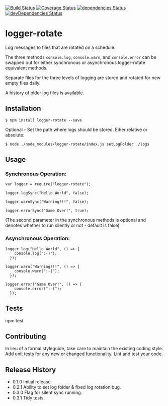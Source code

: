 [![Build Status](https://travis-ci.org/alexc155/logger-rotate.svg?branch=master)](https://travis-ci.org/alexc155/logger-rotate)
[![Coverage Status](https://coveralls.io/repos/github/alexc155/logger-rotate/badge.svg?branch=master)](https://coveralls.io/github/alexc155/logger-rotate?branch=master)
[![dependencies Status](https://david-dm.org/alexc155/logger-rotate/status.svg)](https://david-dm.org/alexc155/logger-rotate)
[![devDependencies Status](https://david-dm.org/alexc155/logger-rotate/dev-status.svg)](https://david-dm.org/alexc155/logger-rotate?type=dev)

# logger-rotate

Log messages to files that are rotated on a schedule.

The three methods `console.log`, `console.warn`, and `console.error` can be swapped out for either synchronous or asynchronous logger-rotate equivalent methods.

Separate files for the three levels of logging are stored and rotated for new empty files daily.

A history of older log files is available.

## Installation

```
$ npm install logger-rotate --save
```

Optional - Set the path where logs should be stored. Eiher relative or absolute:

```
$ node ./node_modules/logger-rotate/index.js setLogFolder ./logs
```

## Usage

### Synchronous Operation:
```
var logger = require("logger-rotate");

logger.logSync("Hello World", false);

logger.warnSync("Warning!!!", false);

logger.errorSync("Game Over!", true);

```
(The second parameter in the synchronous methods is optional and denotes whether to run silently or not - default is false)

### Asynchronous Operation:

```
logger.log("Hello World", () => {
    console.log(":-)");
  });

logger.warn("Warning!!!", () => {
    console.warn(":-|");
  });

logger.error("Game Over!", () => {
    console.error(":-(");
  });
```

## Tests

npm test

## Contributing

In lieu of a formal styleguide, take care to maintain the existing coding style.
Add unit tests for any new or changed functionality. Lint and test your code.

## Release History

- 0.1.0 Initial release.
- 0.2.1 Ability to set log folder & fixed log rotation bug.
- 0.3.0 Flag for silent sync running.
- 0.3.1 Tidy tests.